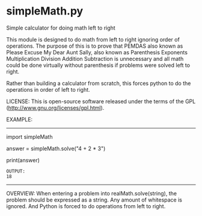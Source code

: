 # simpleMath.py

Simple calculator for doing math left to right

This module is designed to do math from left to right ignoring order
of operations. The purpose of this is to prove that PEMDAS also known
as Please Excuse My Dear Aunt Sally, also known as Parenthesis
Exponents Multiplication Division Addition Subtraction is unnecessary
and all math could be done virtually without parenthesis if problems
were solved left to right.

Rather than building a calculator from scratch, this forces python to 
do the operations in order of left to right.

LICENSE: This is open-source software released under the terms of the
GPL (http://www.gnu.org/licenses/gpl.html).

EXAMPLE:

--------------------------------------------------------------------
import simpleMath

answer = simpleMath.solve("4 + 2 * 3")

print(answer)

    OUTPUT:
    18
--------------------------------------------------------------------

OVERVIEW:
When entering a problem into realMath.solve(string), the problem should
be expressed as a string. Any amount of whitespace is ignored. And Python
is forced to do operations from left to right.
